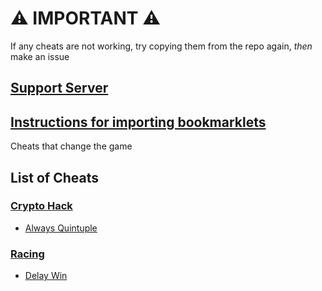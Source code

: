 # ⚠️ IMPORTANT ⚠️
If any cheats are not working, try copying them from the repo again, _then_ make an issue
## [Support Server](https://discord.gg/QerPBatcca)
## [Instructions for importing bookmarklets](tutorial/readme.md)

Cheats that change the game
## List of Cheats

### [Crypto Hack](obfuscated/crypto/)
 * [Always Quintuple](obfuscated/crypto/alwaysQuintupleCrypto.js)<br>
### [Racing](unobfuscated/racing/)
 * [Delay Win](unobfuscated/racing/delayWin.js)<br>
